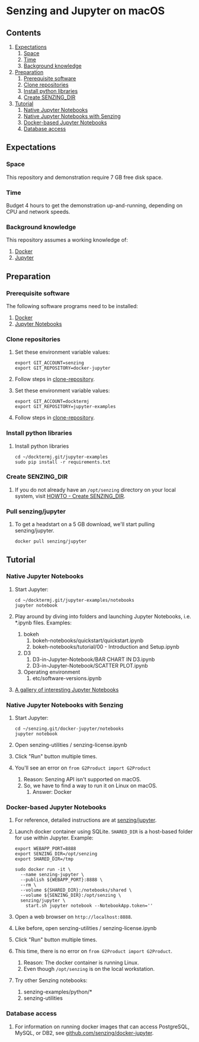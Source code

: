 # Senzing and Jupyter on macOS

## Contents

1. [Expectations](#expectations)
    1. [Space](#space)
    1. [Time](#time)
    1. [Background knowledge](#background-knowledge)
1. [Preparation](#preparation)
    1. [Prerequisite software](#prerequisite-software)
    1. [Clone repositories](#clone-repositories)
    1. [Install python libraries](#install-python-libraries)
    1. [Create SENZING_DIR](#create-senzing_dir)
1. [Tutorial](#tutorial)
    1. [Native Jupyter Notebooks](#native-jupyter-notebooks)
    1. [Native Jupyter Notebooks with Senzing](#native-jupyter-notebooks-with-senzing)
    1. [Docker-based Jupyter Notebooks](#docker-based-jupyter-notebooks)
    1. [Database access](#database-access)

## Expectations

### Space

This repository and demonstration require 7 GB free disk space.

### Time

Budget 4 hours to get the demonstration up-and-running, depending on CPU and network speeds.

### Background knowledge

This repository assumes a working knowledge of:

1. [Docker](https://github.com/Senzing/knowledge-base/blob/master/WHATIS/docker.md)
1. [Jupyter](https://github.com/Senzing/knowledge-base/blob/master/WHATIS/jupyter.md)

## Preparation

### Prerequisite software

The following software programs need to be installed:

1. [Docker](https://github.com/Senzing/knowledge-base/blob/master/HOWTO/install-docker.md)
1. [Jupyter Notebooks](https://github.com/Senzing/knowledge-base/blob/master/HOWTO/install-jupyter-notebooks.md)

### Clone repositories

1. Set these environment variable values:

    ```console
    export GIT_ACCOUNT=senzing
    export GIT_REPOSITORY=docker-jupyter
    ```

1. Follow steps in [clone-repository](https://github.com/Senzing/knowledge-base/blob/master/HOWTO/clone-repository.md).

1. Set these environment variable values:

    ```console
    export GIT_ACCOUNT=docktermj
    export GIT_REPOSITORY=jupyter-examples
    ```

1. Follow steps in [clone-repository](https://github.com/Senzing/knowledge-base/blob/master/HOWTO/clone-repository.md).

### Install python libraries

1. Install python libraries

    ```console
    cd ~/docktermj.git/jupyter-examples
    sudo pip install -r requirements.txt
    ```

### Create SENZING_DIR

1. If you do not already have an `/opt/senzing` directory on your local system, visit
[HOWTO - Create SENZING_DIR](https://github.com/Senzing/knowledge-base/blob/master/HOWTO/create-senzing-dir.md).

### Pull senzing/jupyter

1. To get a headstart on a 5 GB download,  we'll start pulling senzing/jupyter.

    ```console
    docker pull senzing/jupyter
    ```

## Tutorial

### Native Jupyter Notebooks

1. Start Jupyter:

    ```console
    cd ~/docktermj.git/jupyter-examples/notebooks
    jupyter notebook
    ```
  
1. Play around by diving into folders and launching Jupyter Notebooks, i.e. *.ipynb files. Examples:
    1. bokeh
        1. bokeh-notebooks/quickstart/quickstart.ipynb
        1. bokeh-notebooks/tutorial/00 - Introduction and Setup.ipynb
    1. D3
        1. D3-in-Jupyter-Notebook/BAR CHART IN D3.ipynb
        1. D3-in-Jupyter-Notebook/SCATTER PLOT.ipynb
    1. Operating environment
        1. etc/software-versions.ipynb

1. [A gallery of interesting Jupyter Notebooks](https://github.com/jupyter/jupyter/wiki/A-gallery-of-interesting-Jupyter-Notebooks)

### Native Jupyter Notebooks with Senzing

1. Start Jupyter:

    ```console
    cd ~/senzing.git/docker-jupyter/notebooks
    jupyter notebook
    ```

1. Open senzing-utilities / senzing-license.ipynb

1. Click "Run" button multiple times.

1. You'll see an error on `from G2Product import G2Product`
    1. Reason: Senzing API isn't supported on macOS.
    1. So, we have to find a way to run it on Linux on macOS.
        1. Answer: Docker

### Docker-based Jupyter Notebooks

1. For reference, detailed instructions are at
   [senzing/jupyter](https://github.com/Senzing/docker-jupyter).

1. Launch docker container using SQLite.
   `SHARED_DIR` is a host-based folder for use within Jupyter.
   Example:

    ```console
    export WEBAPP_PORT=8888
    export SENZING_DIR=/opt/senzing
    export SHARED_DIR=/tmp

    sudo docker run -it \
      --name senzing-jupyter \
      --publish ${WEBAPP_PORT}:8888 \
      --rm \
      --volume ${SHARED_DIR}:/notebooks/shared \
      --volume ${SENZING_DIR}:/opt/senzing \
      senzing/jupyter \
        start.sh jupyter notebook --NotebookApp.token=''
    ```

1. Open a web browser on `http://localhost:8888`.

1. Like before, open senzing-utilities / senzing-license.ipynb

1. Click "Run" button multiple times.

1. This time, there is no error on `from G2Product import G2Product`.
    1. Reason: The docker container is running Linux.
    1. Even though `/opt/senzing` is on the local workstation.

1. Try other Senzing notebooks:
    1. senzing-examples/python/*
    1. senzing-utilities

### Database access

1. For information on running docker images that can access PostgreSQL, MySQL, or DB2,
   see [github.com/senzing/docker-jupyter](https://github.com/Senzing/docker-jupyter).  
